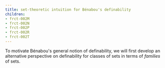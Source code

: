 ```yaml
---
title: set-theoretic intuition for Bénabou's definability
children:
- frct-002M
- frct-002N
- frct-002P
- frct-002R
- frct-002T
---
```


To motivate Bénabou's general notion of definability, we will first develop an alternative
perspective on definability for classes of sets in terms of *families* of
sets.
